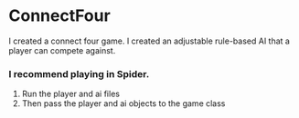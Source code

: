 # ConnectFour
I created a connect four game. I created an adjustable rule-based AI that a player can compete against.
 
### I recommend playing in Spider.
1. Run the player and ai files
2. Then pass the player and ai objects to the game class 